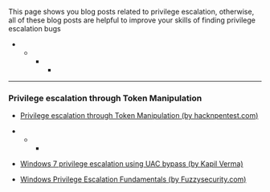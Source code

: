 This page shows you blog posts related to privilege escalation, otherwise, all of these blog posts are helpful to improve your skills of finding privilege escalation bugs


+ + + +
------------------------------------------------------------------------------




### Privilege escalation through Token Manipulation

* [Privilege escalation through Token Manipulation (by hacknpentest.com)](https://hacknpentest.com/privilege-escalation-through-token-manipulation/)



+ + +

* [Windows 7 privilege escalation using UAC bypass (by Kapil Verma)](https://medium.com/@kapilvermarbl/windows-7-privilege-escalation-using-uac-bypass-b08f5523b7de)

* [Windows Privilege Escalation Fundamentals (by Fuzzysecurity.com)](https://www.fuzzysecurity.com/tutorials/16.html)
